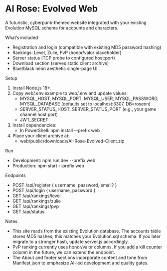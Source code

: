 # AI Rose: Evolved Web

A futuristic, cyberpunk-themed website integrated with your existing Evolution MySQL schema for accounts and characters.

What’s included
- Registration and login (compatible with existing MD5 password hashing)
- Rankings: Level, Zulie, PvP (honor/valor placeholder)
- Server status (TCP probe to configured host:port)
- Download section (serves static client archive)
- Blue/black neon aesthetic single-page UI

Setup
1) Install Node.js 18+.
2) Copy web/.env.example to web/.env and update values:
   - MYSQL_HOST, MYSQL_PORT, MYSQL_USER, MYSQL_PASSWORD, MYSQL_DATABASE (defaults set to localhost:3307, DB=roseon)
   - SERVER_STATUS_HOST, SERVER_STATUS_PORT (e.g., your game channel host:port)
   - JWT_SECRET
3) Install dependencies:
   - In PowerShell: npm install --prefix web
4) Place your client archive at:
   - web/public/downloads/AI-Rose-Evolved-Client.zip

Run
- Development: npm run dev --prefix web
- Production: npm start --prefix web

Endpoints
- POST /api/register { username, password, email? }
- POST /api/login { username, password }
- GET  /api/rankings/level
- GET  /api/rankings/zulie
- GET  /api/rankings/pvp
- GET  /api/status

Notes
- This site reads from the existing Evolution database. The accounts table stores MD5 hashes; this matches your Evolution.sql schema. If you later migrate to a stronger hash, update server.js accordingly.
- PvP ranking currently uses honor/valor columns. If you add a kill counter column in the future, we can extend the endpoint.
- The About and footer sections incorporate content and tone from Manifest.json to emphasize AI-led development and quality gates.

